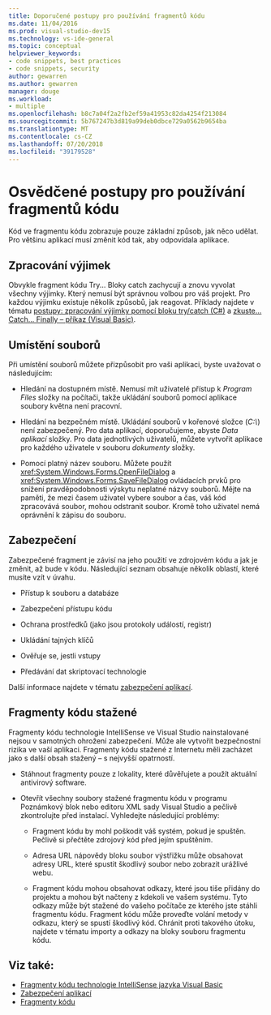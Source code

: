 ```yaml
---
title: Doporučené postupy pro používání fragmentů kódu
ms.date: 11/04/2016
ms.prod: visual-studio-dev15
ms.technology: vs-ide-general
ms.topic: conceptual
helpviewer_keywords:
- code snippets, best practices
- code snippets, security
author: gewarren
ms.author: gewarren
manager: douge
ms.workload:
- multiple
ms.openlocfilehash: b8c7a04f2a2fb2ef59a41953c82da4254f213084
ms.sourcegitcommit: 5b767247b3d819a99deb0dbce729a0562b9654ba
ms.translationtype: MT
ms.contentlocale: cs-CZ
ms.lasthandoff: 07/20/2018
ms.locfileid: "39179528"
---
```

# <a name="best-practices-for-using-code-snippets"></a>Osvědčené postupy pro používání fragmentů kódu

Kód ve fragmentu kódu zobrazuje pouze základní způsob, jak něco udělat. Pro většinu aplikací musí změnit kód tak, aby odpovídala aplikace.

## <a name="handling-exceptions"></a>Zpracování výjimek

Obvykle fragment kódu Try... Bloky catch zachycují a znovu vyvolat všechny výjimky. Který nemusí být správnou volbou pro váš projekt. Pro každou výjimku existuje několik způsobů, jak reagovat. Příklady najdete v tématu [postupy: zpracování výjimky pomocí bloku try/catch (C#)](/dotnet/csharp/programming-guide/exceptions/how-to-handle-an-exception-using-try-catch) a [zkuste... Catch... Finally – příkaz (Visual Basic)](/dotnet/visual-basic/language-reference/statements/try-catch-finally-statement).

## <a name="file-locations"></a>Umístění souborů

Při umístění souborů můžete přizpůsobit pro vaši aplikaci, byste uvažovat o následujícím:

- Hledání na dostupném místě. Nemusí mít uživatelé přístup k *Program Files* složky na počítači, takže ukládání souborů pomocí aplikace soubory května není pracovní.

- Hledání na bezpečném místě. Ukládání souborů v kořenové složce (*C:\\*) není zabezpečený. Pro data aplikací, doporučujeme, abyste *Data aplikací* složky. Pro data jednotlivých uživatelů, můžete vytvořit aplikace pro každého uživatele v souboru *dokumenty* složky.

- Pomocí platný název souboru. Můžete použít <xref:System.Windows.Forms.OpenFileDialog> a <xref:System.Windows.Forms.SaveFileDialog> ovládacích prvků pro snížení pravděpodobnosti výskytu neplatné názvy souborů. Mějte na paměti, že mezi časem uživatel vybere soubor a čas, váš kód zpracovává soubor, mohou odstranit soubor. Kromě toho uživatel nemá oprávnění k zápisu do souboru.

## <a name="security"></a>Zabezpečení

Zabezpečené fragment je závisí na jeho použití ve zdrojovém kódu a jak je změnit, až bude v kódu. Následující seznam obsahuje několik oblastí, které musíte vzít v úvahu.

- Přístup k souboru a databáze

- Zabezpečení přístupu kódu

- Ochrana prostředků (jako jsou protokoly událostí, registr)

- Ukládání tajných klíčů

- Ověřuje se, jestli vstupy

- Předávání dat skriptovací technologie

Další informace najdete v tématu [zabezpečení aplikací](../ide/securing-applications.md).

## <a name="downloaded-code-snippets"></a>Fragmenty kódu stažené

Fragmenty kódu technologie IntelliSense ve Visual Studio nainstalované nejsou v samotných ohrožení zabezpečení. Může ale vytvořit bezpečnostní rizika ve vaší aplikaci. Fragmenty kódu stažené z Internetu měli zacházet jako s další obsah stažený – s nejvyšší opatrností.

- Stáhnout fragmenty pouze z lokality, které důvěřujete a použít aktuální antivirový software.

- Otevřít všechny soubory stažené fragmentu kódu v programu Poznámkový blok nebo editoru XML sady Visual Studio a pečlivě zkontrolujte před instalací. Vyhledejte následující problémy:

    - Fragment kódu by mohl poškodit váš systém, pokud je spuštěn. Pečlivě si přečtěte zdrojový kód před jejím spuštěním.

    - Adresa URL nápovědy bloku soubor výstřižku může obsahovat adresy URL, které spustit škodlivý soubor nebo zobrazit urážlivé webu.

    - Fragment kódu mohou obsahovat odkazy, které jsou tiše přidány do projektu a mohou být načteny z kdekoli ve vašem systému. Tyto odkazy může být stažené do vašeho počítače ze kterého jste stáhli fragmentu kódu. Fragment kódu může proveďte volání metody v odkazu, který se spustí škodlivý kód. Chránit proti takového útoku, najdete v tématu importy a odkazy na bloky souboru fragmentu kódu.

## <a name="see-also"></a>Viz také:

- [Fragmenty kódu technologie IntelliSense jazyka Visual Basic](/dotnet/visual-basic/developing-apps/using-ide/intellisense-code-snippets)
- [Zabezpečení aplikací](../ide/securing-applications.md)
- [Fragmenty kódu](../ide/code-snippets.md)